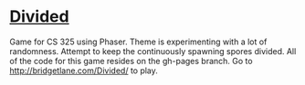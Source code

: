 # [Divided](http://bridgetlane.com/Divided/)
Game for CS 325 using Phaser. Theme is experimenting with a lot of randomness.
Attempt to keep the continuously spawning spores divided.
All of the code for this game resides on the gh-pages branch. Go to http://bridgetlane.com/Divided/ to play.
